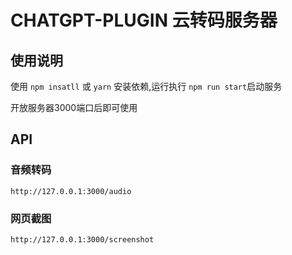 # CHATGPT-PLUGIN 云转码服务器

  

## 使用说明

使用 `npm insatll` 或 `yarn` 安装依赖,运行执行 `npm run start`启动服务

  

开放服务器3000端口后即可使用

  

## API

### 音频转码
`http://127.0.0.1:3000/audio`
  

### 网页截图
`http://127.0.0.1:3000/screenshot`